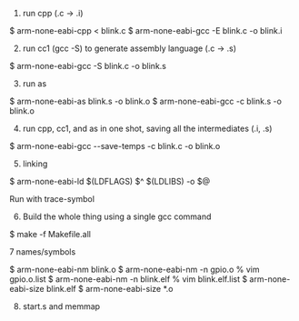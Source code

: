 1. run cpp (.c -> .i)

$ arm-none-eabi-cpp < blink.c
$ arm-none-eabi-gcc -E blink.c -o blink.i

2. run cc1 (gcc -S) to generate assembly language (.c -> .s)

$ arm-none-eabi-gcc -S blink.c -o blink.s

3. run as

$ arm-none-eabi-as blink.s -o blink.o
$ arm-none-eabi-gcc -c blink.s -o blink.o

4. run cpp, cc1, and as in one shot, saving all the intermediates (.i, .s)

$ arm-none-eabi-gcc --save-temps -c blink.c -o blink.o

5. linking

$ arm-none-eabi-ld $(LDFLAGS) $^ $(LDLIBS) -o $@

Run with trace-symbol

6.  Build the whole thing using a single gcc command

$ make -f Makefile.all

7 names/symbols

$ arm-none-eabi-nm blink.o
$ arm-none-eabi-nm -n gpio.o
% vim gpio.o.list
$ arm-none-eabi-nm -n blink.elf
% vim blink.elf.list
$ arm-none-eabi-size blink.elf
$ arm-none-eabi-size *.o

8. start.s and memmap


